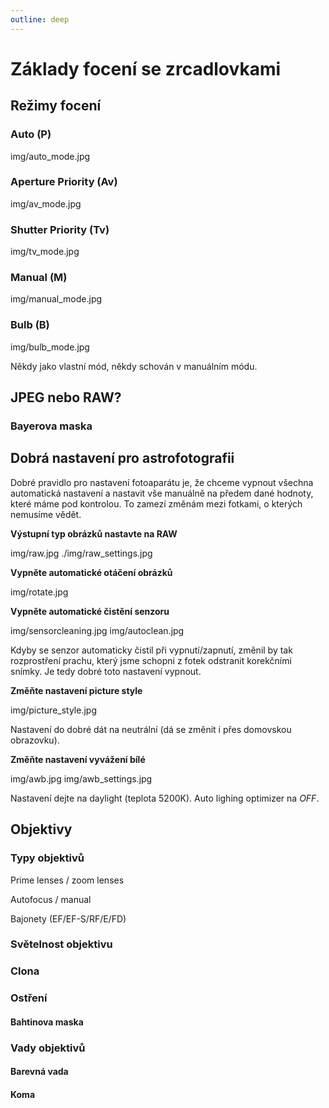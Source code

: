 ```yaml
---
outline: deep
---
```


# Základy focení se zrcadlovkami

## Režimy focení

### Auto (P)

<Inline style="width: 49%">img/auto_mode.jpg</Inline>

### Aperture Priority (Av)

<Inline style="width: 49%">img/av_mode.jpg</Inline>

### Shutter Priority (Tv)

<Inline style="width: 49%">img/tv_mode.jpg</Inline>

### Manual (M)

<Inline style="width: 49%">img/manual_mode.jpg</Inline>

### Bulb (B)

<Inline style="width: 49%">img/bulb_mode.jpg</Inline>

Někdy jako vlastní mód, někdy schován v manuálním módu.

## JPEG nebo RAW?

### Bayerova maska

## Dobrá nastavení pro astrofotografii

Dobré pravidlo pro nastavení fotoaparátu je, že chceme vypnout všechna automatická nastavení a nastavit vše manuálně na předem dané hodnoty, které máme pod kontrolou. To zamezí změnám mezi fotkami, o kterých nemusíme vědět.

**Výstupní typ obrázků nastavte na RAW**

<Inline style="width: 49%">img/raw.jpg</Inline> <Inline style="width: 49%">./img/raw_settings.jpg</Inline>

**Vypněte automatické otáčení obrázků**

<Inline style="width: 49%">img/rotate.jpg</Inline>

**Vypněte automatické čistění senzoru**

<Inline style="width: 49%">img/sensorcleaning.jpg</Inline> <Inline style="width: 49%">img/autoclean.jpg</Inline>

Kdyby se senzor automaticky čistil při vypnutí/zapnutí, změnil by tak rozprostření prachu, který jsme schopni z fotek odstranit korekčními snímky. Je tedy dobré toto nastavení vypnout.

**Změňte nastavení picture style**

<Inline style="width: 49%">img/picture_style.jpg</Inline>

Nastavení do dobré dát na neutrální (dá se změnit i přes domovskou obrazovku).

**Změňte nastavení vyvážení bílé**

<Inline style="width: 49%">img/awb.jpg</Inline> <Inline style="width: 49%">img/awb_settings.jpg</Inline>

Nastavení dejte na daylight (teplota 5200K). Auto lighing optimizer na *OFF*.

## Objektivy

### Typy objektivů

Prime lenses / zoom lenses

Autofocus / manual

Bajonety (EF/EF-S/RF/E/FD)

### Světelnost objektivu

### Clona

### Ostření

#### Bahtinova maska

### Vady objektivů

#### Barevná vada

#### Koma

